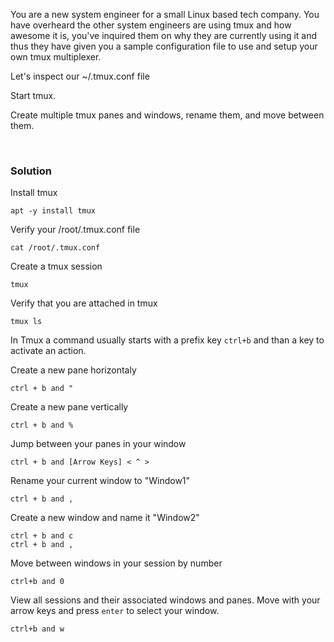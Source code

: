 You are a new system engineer for a small Linux based tech company. You have overheard the other system engineers are using tmux and how awesome it is, you've inquired them on why they are currently using it and thus they have given you a sample configuration file to use and setup your own tmux multiplexer.

Let's inspect our ~/.tmux.conf file

Start tmux.

Create multiple tmux panes and windows, rename them, and move between them.

<br>

### Solution



Install tmux

```plain
apt -y install tmux
```

Verify your /root/.tmux.conf file

```plain
cat /root/.tmux.conf
```

Create a tmux session

```plain
tmux
```

Verify that you are attached in tmux

```plain
tmux ls
```

In Tmux a command usually starts with a prefix key `ctrl+b` and than a key to activate an action.

Create a new pane horizontaly

```plain
ctrl + b and "
```

Create a new pane vertically

```plain
ctrl + b and %
```

Jump between your panes in your window

```plain
ctrl + b and [Arrow Keys] < ^ >
```

Rename your current window to "Window1"

```plain
ctrl + b and ,
```

Create a new window and name it "Window2"

```plain
ctrl + b and c
ctrl + b and ,
```

Move between windows in your session by number

```plain
ctrl+b and 0
```

View all sessions and their associated windows and panes.
Move with your arrow keys and press `enter` to select your window.

```plain
ctrl+b and w
```

